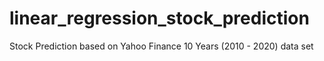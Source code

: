 # linear_regression_stock_prediction
Stock Prediction based on Yahoo Finance 10 Years (2010 - 2020) data set
